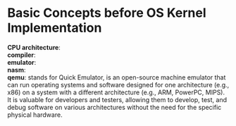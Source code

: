 # Basic Concepts before OS Kernel Implementation
**CPU architecture**:  
**compiler**:  
**emulator**:  
**nasm**:  
**qemu**: stands for Quick Emulator, is an open-source machine emulator that can run operating systems and software designed for one architecture (e.g., x86) on a system with a different architecture (e.g., ARM, PowerPC, MIPS). It is valuable for developers and testers, allowing them to develop, test, and debug software on various architectures without the need for the specific physical hardware.
